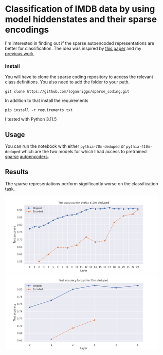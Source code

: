 # Classification of IMDB data by using model hiddenstates and their sparse encodings

I'm interested in finding out if the sparse autoencoded representations are better for classification. The idea was inspired by [this paper](https://arxiv.org/pdf/2309.08600.pdf) and my [previous work](https://github.com/annahdo/exploring_directions).

### Install
You will have to clone the sparse coding repository to access the relevant class definitions. You also need to add the folder to your path.
```
git clone https://github.com/loganriggs/sparse_coding.git
```
In addition to that install the requirements
```
pip install -r requirements.txt
```
I tested with Python 3.11.5

## Usage

You can run the notebook with either `pythia-70m-deduped` or `pythia-410m-deduped` which are the two models for which I had access to pretrained [sparse](https://huggingface.co/Elriggs/pythia-410m-deduped) [autoencoders](https://huggingface.co/Elriggs/pythia-70m-deduped).

## Results

The sparse representations perform significantly worse on the classification task.

<img src="plots/pythia-410m-deduped_accs.png" width="700">
<img src="plots/pythia-70m-deduped_accs.png" width="700">
